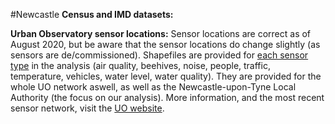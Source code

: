 #Newcastle
**Census and IMD datasets:**



**Urban Observatory sensor locations:** Sensor locations are correct as of August 2020, but be aware that the sensor locations do change slightly (as sensors are de/commissioned). Shapefiles are provided for [each sensor type](https://github.com/CaitHRobinson/SpatialInequalityintheSmartCity/tree/master/Newcastle/Sensors) in the analysis (air quality, beehives, noise, people, traffic, temperature, vehicles, water level, water quality). They are provided for the whole UO network aswell, as well as the Newcastle-upon-Tyne Local Authority (the focus on our analysis). More information, and the most recent sensor network, visit the [UO website](https://urbanobservatory.ac.uk/).
